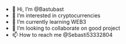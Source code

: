 - 👋 Hi, I’m @Bastubast
- 👀 I’m interested in cryptocurrencies
- 🌱 I’m currently learning WEB3
- 💞️ I’m looking to collaborate on good project
- 📫 How to reach me @Sebasti53332804

<!---
Bastubast/Bastubast is a ✨ special ✨ repository because its `README.md` (this file) appears on your GitHub profile.
You can click the Preview link to take a look at your changes.
--->
